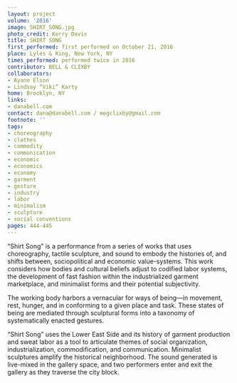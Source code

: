 ```yaml
---
layout: project
volume: '2016'
image: SHIRT_SONG.jpg
photo_credit: Kerry Davis
title: SHIRT SONG
first_performed: first performed on October 21, 2016
place: Lyles & King, New York, NY
times_performed: performed twice in 2016
contributor: BELL & CLIXBY
collaborators:
- Ayano Elson
- Lindsay “Viki” Karty
home: Brooklyn, NY
links:
- danabell.com
contact: dana@danabell.com / megclixby@gmail.com
footnote: ''
tags:
- choreography
- clothes
- commodity
- communication
- economic
- economics
- economy
- garment
- gesture
- industry
- labor
- minimalism
- sculpture
- social conventions
pages: 444-445
---
```


“Shirt Song” is a performance from a series of works that uses choreography, tactile sculpture, and sound  to embody the histories of, and shifts between, sociopolitical and economic value-systems. This work considers how bodies and cultural beliefs adjust to codified labor systems, the development of fast fashion within the industrialized garment marketplace, and minimalist forms and their potential subjectivity.

The working body harbors a vernacular for ways of being—in movement, rest, hunger, and in conforming to a given place and task. These states of being are mediated through sculptural forms into a taxonomy of systematically enacted gestures.

“Shirt Song” uses the Lower East Side and its history of garment production and sweat labor as a tool to articulate themes of social organization, industrialization, commodification, and communication. Minimalist sculptures amplify the historical neighborhood. The sound generated is live-mixed in the gallery space, and two performers enter and exit the gallery as they traverse the city block.
